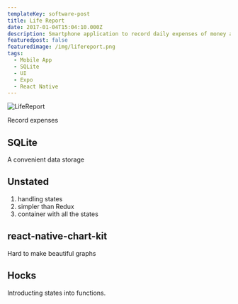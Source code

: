 ```yaml
---
templateKey: software-post
title: Life Report
date: 2017-01-04T15:04:10.000Z
description: Smartphone application to record daily expenses of money and time.
featuredpost: false
featuredimage: /img/lifereport.png
tags:
  - Mobile App
  - SQLite
  - UI
  - Expo
  - React Native
---
```

![LifeReport](/img/LifeReport.jpg)

Record expenses

## SQLite

A convenient data storage

## Unstated

1. handling states
2. simpler than Redux
3. container with all the states


## react-native-chart-kit

Hard to make beautiful graphs

## Hocks

Introducting states into functions.
